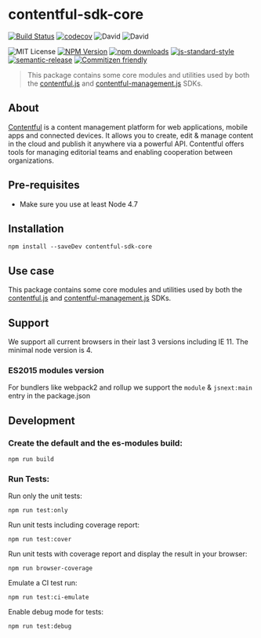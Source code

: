 # contentful-sdk-core

[![Build Status](https://travis-ci.org/contentful/contentful-sdk-core.svg?branch=master)](https://travis-ci.org/contentful/contentful-sdk-core)
[![codecov](https://codecov.io/gh/contentful/contentful-sdk-core/branch/master/graph/badge.svg)](https://codecov.io/gh/contentful/contentful-sdk-core)
![David](https://img.shields.io/david/contentful/contentful-sdk-core.svg)
![David](https://img.shields.io/david/dev/contentful/contentful-sdk-core.svg)

![MIT License](https://img.shields.io/badge/license-MIT-blue.svg)
[![NPM Version](https://img.shields.io/npm/v/contentful-sdk-core.svg)](https://www.npmjs.com/package/contentful-sdk-core)
[![npm downloads](https://img.shields.io/npm/dm/contentful-management.svg)](http://npm-stat.com/charts.html?package=contentful-management)
[![js-standard-style](https://img.shields.io/badge/code%20style-standard-brightgreen.svg?style=flat)](https://github.com/feross/standard)
[![semantic-release](https://img.shields.io/badge/%F0%9F%93%A6%F0%9F%9A%80-semantic--release-e10079.svg)](https://github.com/semantic-release/semantic-release)
[![Commitizen friendly](https://img.shields.io/badge/commitizen-friendly-brightgreen.svg)](http://commitizen.github.io/cz-cli/)

> This package contains some core modules and utilities used by both the [contentful.js](https://github.com/contentful/contentful.js) and [contentful-management.js](https://github.com/contentful/contentful-management.js) SDKs.


## About

[Contentful](https://www.contentful.com) is a content management platform for web applications, mobile apps and connected devices. It allows you to create, edit & manage content in the cloud and publish it anywhere via a powerful API. Contentful offers tools for managing editorial teams and enabling cooperation between organizations.

## Pre-requisites

* Make sure you use at least Node 4.7

## Installation

```
npm install --saveDev contentful-sdk-core
```

## Use case

This package contains some core modules and utilities used by both the [contentful.js](https://github.com/contentful/contentful.js) and [contentful-management.js](https://github.com/contentful/contentful-management.js) SDKs.

## Support

We support all current browsers in their last 3 versions including IE 11. The minimal node version is 4.

### ES2015 modules version

For bundlers like webpack2 and rollup we support the `module` &
`jsnext:main` entry in the package.json

## Development

### Create the default and the es-modules build:
```
npm run build
```

### Run Tests:

Run only the unit tests:
```
npm run test:only
```

Run unit tests including coverage report:
```
npm run test:cover
```

Run unit tests with coverage report and display the result in your browser:
```
npm run browser-coverage
```

Emulate a CI test run:
```
npm run test:ci-emulate
```

Enable debug mode for tests:
```
npm run test:debug
```

